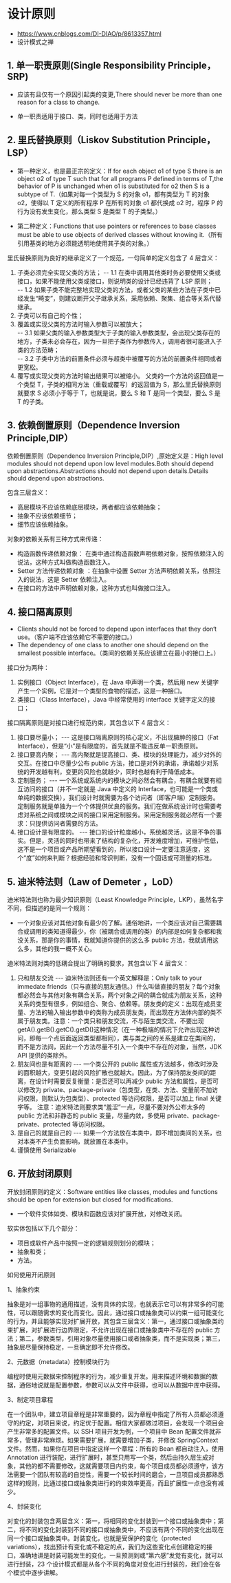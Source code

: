# 设计原则

- https://www.cnblogs.com/DI-DIAO/p/8613357.html
- 设计模式之禅

## 1. 单一职责原则(Single Responsibility Principle，SRP)

- 应该有且仅有一个原因引起类的变更,There should never be more than one reason for a class to change.

- 单一职责适用于接口、类，同时也适用于方法

## 2. 里氏替换原则（Liskov Substitution Principle，LSP）

- 第一种定义，也是最正宗的定义：If for each object o1 of type S there is an object o2 of
  type T such that for all programs P defined in terms of T,the behavior of P is unchanged when o1 is
  substituted for o2 then S is a subtype of T.（如果对每一个类型为 S 的对象 o1，都有类型为 T 的对象 o2，使得以 T 定义的所有程序 P 在所有的对象 o1 都代换成 o2 时，程序 P 的行为没有发生变化，那么类型 S 是类型 T 的子类型。）

- 第二种定义：Functions that use pointers or references to base classes must be able to use
  objects of derived classes without knowing it.（所有引用基类的地方必须能透明地使用其子类的对象。）

里氏替换原则为良好的继承定义了一个规范，一句简单的定义包含了 4 层含义：

1. 子类必须完全实现父类的方法；
   -- 1.1 在类中调用其他类时务必要使用父类或接口，如果不能使用父类或接口，则说明类的设计已经违背了 LSP 原则；  
   -- 1.2 如果子类不能完整地实现父类的方法，或者父类的某些方法在子类中已经发生“畸变”，则建议断开父子继承关系，采用依赖、聚集、组合等关系代替继承。
2. 子类可以有自己的个性；
3. 覆盖或实现父类的方法时输入参数可以被放大；  
   -- 3.1 如果父类的输入参数类型大于子类的输入参数类型，会出现父类存在的地方，子类未必会存在，因为一旦把子类作为参数传入，调用者很可能进入子类的方法范畴；  
   -- 3.2 子类中方法的前置条件必须与超类中被覆写的方法的前置条件相同或者更宽松。
4. 覆写或实现父类的方法时输出结果可以被缩小。
   父类的一个方法的返回值是一个类型 T，子类的相同方法（重载或覆写）的返回值为 S，那么里氏替换原则就要求 S 必须小于等于 T，也就是说，要么 S 和 T 是同一个类型，要么 S 是 T 的子类。

## 3. 依赖倒置原则（Dependence Inversion Principle,DIP）

依赖倒置原则（Dependence Inversion Principle,DIP）,原始定义是：High level modules should not depend upon low level modules.Both should depend upon abstractions.Abstractions should not depend upon details.Details should depend upon abstractions.

包含三层含义：

- 高层模块不应该依赖底层模块，两者都应该依赖抽象；
- 抽象不应该依赖细节；
- 细节应该依赖抽象。

对象的依赖关系有三种方式来传递：

- 构造函数传递依赖对象： 在类中通过构造函数声明依赖对象，按照依赖注入的说法，这种方式叫做构造函数注入。
- Setter 方法传递依赖对象 ：在抽象中设置 Setter 方法声明依赖关系，依照注入的说法，这是 Setter 依赖注入。
- 在接口的方法中声明依赖对象，这种方式也叫做接口注入。

## 4. 接口隔离原则

- Clients should not be forced to depend upon interfaces that they don‘t use。（客户端不应该依赖它不需要的接口。）
- The dependency of one class to another one should depend on the smallest possible interface。（类间的依赖关系应该建立在最小的接口上。）

接口分为两种：

1. 实例接口（Object Interface），在 Java 中声明一个类，然后用 new 关键字产生一个实例，它是对一个类型的食物的描述，这是一种接口。
2. 类接口（Class Interface），Java 中经常使用的 interface 关键字定义的接口；

接口隔离原则是对接口进行规范约束，其包含以下 4 层含义：

1. 接口要尽量小； --- 这是接口隔离原则的核心定义，不出现臃肿的接口（Fat Interface），但是“小”是有限度的，首先就是不能违反单一职责原则。
2. 接口要高内聚； --- 高内聚就是提高接口、类、模块的处理能力，减少对外的交互。在接口中尽量少公布 public 方法，接口是对外的承诺，承诺越少对系统的开发越有利，变更的风险也就越少，同时也越有利于降低成本。
3. 定制服务； --- 一个系统或系统内的模块之间必然会有耦合，有耦合就要有相互访问的接口（并不一定就是 Java 中定义的 Interface，也可能是一个类或单纯的数据交换），我们设计时就需要为各个访问者（即客户端）定制服务。定制服务就是单独为一个个体提供优良的服务。我们在做系统设计时也需要考虑对系统之间或模块之间的接口采用定制服务。采用定制服务就必然有一个要求：只提供访问者需要的方法。
4. 接口设计是有限度的。 --- 接口的设计粒度越小，系统越灵活，这是不争的事实。但是，灵活的同时也带来了结构的复杂化，开发难度增加，可维护性低，这不是一个项目或产品所期望看到的，所以接口设计一定要注意适度，这个“度”如何来判断？根据经验和常识判断，没有一个固话或可测量的标准。

## 5. 迪米特法则（Law of Demeter ，LoD）

迪米特法则也称为最少知识原则（Least Knowledge Principle，LKP），虽然名字不同，但描述的是同一个规则：

- 一个对象应该对其他对象有最少的了解。通俗地讲，一个类应该对自己需要耦合或调用的类知道得最少，你（被耦合或调用的类）的内部是如何复杂都和我没关系，那是你的事情，我就知道你提供的这么多 public 方法，我就调用这么多，其他的我一概不关心。

迪米特法则对类的低耦合提出了明确的要求，其包含以下 4 层含义：

1. 只和朋友交流 --- 迪米特法则还有一个英文解释是：Only talk to your immedate friends（只与直接的朋友通信。）什么叫做直接的朋友？每个对象都必然会与其他对象有耦合关系，两个对象之间的耦合就成为朋友关系，这种关系的类型有很多，例如组合、聚合、依赖等。朋友类的定义：出现在成员变量、方法的输入输出参数中的类称为成员朋友类，而出现在方法体内部的类不属于朋友类。注意：一个类只和朋友交流，不与陌生类交流，不要出现 getA().getB().getC().getD()这种情况（在一种极端的情况下允许出现这种访问，即每一个点后面返回类型都相同），类与类之间的关系是建立在类间的，而不是方法间，因此一个方法尽量不引入一个类中不存在的对象，当然，JDK API 提供的类除外。
2. 朋友间也是有距离的 --- 一个类公开的 public 属性或方法越多，修改时涉及的面积越大，变更引起的风险扩散也就越大。因此，为了保持朋友类间的距离，在设计时需要反复衡量：是否还可以再减少 public 方法和属性，是否可以修改为 private、package-private（包类型，在类、方法、变量前不加访问权限，则默认为包类型）、protected 等访问权限，是否可以加上 final 关键字等。 注意：迪米特法则要求类“羞涩”一点，尽量不要对外公布太多的 public 方法和非静态的 public 变量，尽量内敛，多使用 private、package-private、protected 等访问权限。
3. 是自己的就是自己的 --- 如果一个方法放在本类中，即不增加类间的关系，也对本类不产生负面影响，就放置在本类中。
4. 谨慎使用 Serializable

## 6. 开放封闭原则

开放封闭原则的定义：Software entities like classes, modules and functions should be open for extension but closed for modifications.

- 一个软件实体如类、模块和函数应该对扩展开放，对修改关闭。

软实体包括以下几个部分：

- 项目或软件产品中按照一定的逻辑规则划分的模块；
- 抽象和类；
- 方法。

如何使用开闭原则

1、抽象约束

抽象是对一组事物的通用描述，没有具体的实现，也就表示它可以有非常多的可能性，可以跟随需求的变化而变化。因此，通过接口或抽象类可以约束一组可能变化的行为，并且能够实现对扩展开放，其包含三层含义：第一，通过接口或抽象类约束扩展，对扩展进行边界限定，不允许出现在接口或抽象类中不存在的 public 方法；第二，参数类型，引用对象尽量使用接口或者抽象类，而不是实现类；第三，抽象层尽量保持稳定，一旦确定即不允许修改。

2、元数据（metadata）控制模块行为

编程时使用元数据来控制程序的行为，减少重复开发。用来描述环境和数据的数据，通俗地说就是配置参数，参数可以从文件中获得，也可以从数据中库中获得。

3、制定项目章程

在一个团队中，建立项目章程是非常重要的，因为章程中指定了所有人员都必须遵守的约定，对项目来说，约定优于配置。相信大家都做过项目，会发现一个项目会产生非常多的配置文件。以 SSH 项目开发为例，一个项目中 Bean 配置文件就非常多，管理非常麻烦。如果需要扩展，就需要增加子类，并修改 SpringContext 文件。然而，如果你在项目中指定这样一个章程：所有的 Bean 都自动注入，使用 Annotation 进行装配，进行扩展时，甚至只用写一个类，然后由持久层生成对象，其他的都不需要修改，这就需要项目内约束，每个项目成员都必须遵守，该方法需要一个团队有较高的自觉性，需要一个较长时间的磨合，一旦项目成员都熟悉这样的规则，比通过接口或抽象类进行的约束效率更高，而且扩展性一点也没有减少。

4、封装变化

对变化的封装包含两层含义：第一，将相同的变化封装到一个接口或抽象类中；第二，将不同的变化封装到不同的接口或抽象类中，不应该有两个不同的变化出现在同一个接口或抽象类中。封装变化，也就是受保护的变化（protected variations），找出预计有变化或不稳定的点，我们为这些变化点创建稳定的接口，准确地讲是封装可能发生的变化，一旦预测到或“第六感”发觉有变化，就可以进行封装，23 个设计模式都是从各个不同的角度对变化进行封装的，我们会在各个模式中逐步讲解。

